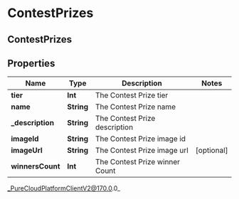 # ContestPrizes

## ContestPrizes

## Properties

|Name | Type | Description | Notes|
|------------ | ------------- | ------------- | -------------|
| **tier** | **Int** | The Contest Prize tier | |
| **name** | **String** | The Contest Prize name | |
| **_description** | **String** | The Contest Prize description | |
| **imageId** | **String** | The Contest Prize image id | |
| **imageUrl** | **String** | The Contest Prize image url | [optional] |
| **winnersCount** | **Int** | The Contest Prize winner Count | |



_PureCloudPlatformClientV2@170.0.0_
